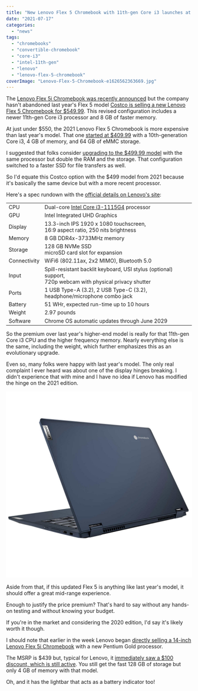 ```yaml
---
title: "New Lenovo Flex 5 Chromebook with 11th-gen Core i3 launches at $549.99"
date: "2021-07-17"
categories: 
  - "news"
tags: 
  - "chromebooks"
  - "convertible-chromebook"
  - "core-i3"
  - "intel-11th-gen"
  - "lenovo"
  - "lenovo-flex-5-chromebook"
coverImage: "Lenovo-Flex-5-Chromebook-e1626562363669.jpg"
---
```


The [Lenovo Flex 5i Chromebook was recently announced](https://www.aboutchromebooks.com/news/mwc-2021-lenovo-chromebook-5i-and-flex-5i-debut-look-great-on-paper/) but the company hasn't abandoned last year's Flex 5 model [Costco is selling a new Lenovo Flex 5 Chromebook for $549.99](https://www.costco.com/lenovo-flex-5-13.3%22-2-in-1-touchscreen-chromebook---11th-gen-intel-i3-1115g4---1080p.product.100744753.html). This revised configuration includes a newer 11th-gen Core i3 processor and 8 GB of faster memory.

At just under $550, the 2021 Lenovo Flex 5 Chromebook is more expensive than last year's model. That one [started at $409.99](https://www.aboutchromebooks.com/news/lenovo-flex-5-chromebook-hands-on-and-first-impressions/) with a 10th-generation Core i3, 4 GB of memory, and 64 GB of eMMC storage.

I suggested that folks consider [upgrading to the $499.99 model](https://www.aboutchromebooks.com/news/theres-finally-an-8-gb-memory-version-of-the-lenovo-flex-5-chromebook-available-in-the-u-s/) with the same processor but double the RAM and the storage. That configuration switched to a faster SSD for file transfers as well.

So I'd equate this Costco option with the $499 model from 2021 because it's basically the same device but with a more recent processor.

Here's a spec rundown with the [official details on Lenovo's site](https://psref.lenovo.com/Detail/IdeaPad/IdeaPad_Flex_5_CB_13ITL6?M=82M70001UX):

<table><tbody><tr><td>CPU</td><td>Dual-core <a href="https://ark.intel.com/content/www/us/en/ark/products/208652/intel-core-i3-1115g4-processor-6m-cache-up-to-4-10-ghz.html" target="_blank" rel="noreferrer noopener">Intel Core i3-1115G4</a> processor</td></tr><tr><td>GPU</td><td>Intel Integrated UHD Graphics</td></tr><tr><td>Display</td><td>13.3-inch IPS 1920 x 1080 touchscreen,<br>16:9 aspect ratio, 250 nits brightness</td></tr><tr><td>Memory</td><td>8 GB DDR4x-3733MHz memory</td></tr><tr><td>Storage</td><td>128 GB NVMe SSD<br>microSD card slot for expansion</td></tr><tr><td>Connectivity</td><td>WiFi6 (802.11ax, 2x2 MIMO), Bluetooth 5.0</td></tr><tr><td>Input</td><td>Spill-resistant backlit keyboard, USI stylus (optional) support,<br>720p webcam with physical privacy shutter</td></tr><tr><td>Ports</td><td>1 USB Type-A (3.2), 2 USB Type-C (3.2),<br>headphone/microphone combo jack</td></tr><tr><td>Battery</td><td>51 WHr, expected run-time up to 10 hours</td></tr><tr><td>Weight</td><td>2.97 pounds</td></tr><tr><td>Software</td><td>Chrome OS automatic updates through June 2029</td></tr></tbody></table>

So the premium over last year's higher-end model is really for that 11th-gen Core i3 CPU and the higher frequency memory. Nearly everything else is the same, including the weight, which further emphasizes this as an evolutionary upgrade.

Even so, many folks were happy with last year's model. The only real complaint I ever heard was about one of the display hinges breaking. I didn't experience that with mine and I have no idea if Lenovo has modified the hinge on the 2021 edition.

![New Lenovo Flex 5 Chromebook with 11th-gen Core i3](images/imageService-2-1024x1024.jpeg)

Aside from that, if this updated Flex 5 is anything like last year's model, it should offer a great mid-range experience.

Enough to justify the price premium? That's hard to say without any hands-on testing and without knowing your budget.

If you're in the market and considering the 2020 edition, I'd say it's likely worth it though.

I should note that earlier in the week Lenovo began [directly selling a 14-inch Lenovo Flex 5i Chromebook](https://chromeunboxed.com/lenovos-light-bar-toting-14-chromebook-5i-is-available-and-100-off/) with a new Pentium Gold processor.

The MSRP is $439 but, typical for Lenovo, it [immediately saw a $100 discount, which is still active](https://www.lenovo.com/us/en/laptops/lenovo/student-chromebooks/5i-Chromebook-Gen-6-14-Intel/p/WMD00000481?clickid=UXkTyRXFkxyLW2B2-gRlnV5UUkBytOz-Nz7WRw0&irgwc=1&PID=10078&acid=ww%3Aaffiliate%3Abv0as6). You still get the fast 128 GB of storage but only 4 GB of memory with that model.

Oh, and it has the lightbar that acts as a battery indicator too!
